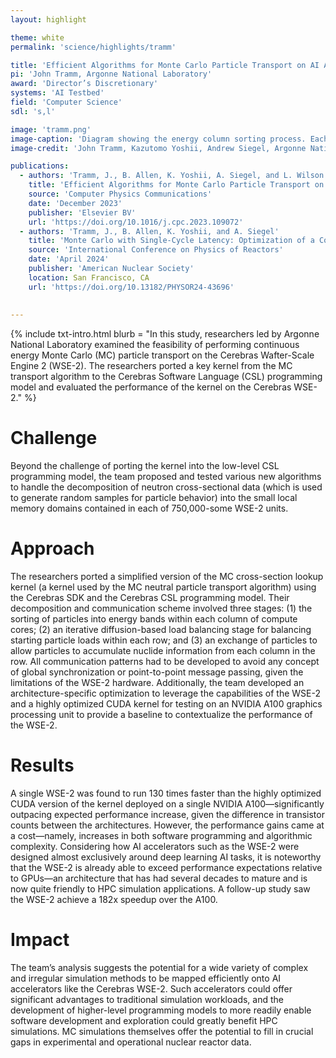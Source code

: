 ```yaml
---
layout: highlight

theme: white
permalink: 'science/highlights/tramm'

title: 'Efficient Algorithms for Monte Carlo Particle Transport on AI Accelerator Hardware'
pi: 'John Tramm, Argonne National Laboratory'
award: 'Director’s Discretionary'
systems: 'AI Testbed'
field: 'Computer Science'
sdl: 's,l'

image: 'tramm.png' 
image-caption: 'Diagram showing the energy column sorting process. Each square represents a single PE in the WSE-2 grid, with each dot representing a particle.'
image-credit: 'John Tramm, Kazutomo Yoshii, Andrew Siegel, Argonne National Laboratory; Bryce Allen, Argonne National Laboratory and University of Chicago; Leighton Wilson, Cerebras Systems'

publications:
  - authors: 'Tramm, J., B. Allen, K. Yoshii, A. Siegel, and L. Wilson'
    title: 'Efficient Algorithms for Monte Carlo Particle Transport on AI Accelerator Hardware'
    source: 'Computer Physics Communications'
    date: 'December 2023'
    publisher: 'Elsevier BV'
    url: 'https://doi.org/10.1016/j.cpc.2023.109072'
  - authors: 'Tramm, J., B. Allen, K. Yoshii, and A. Siegel'
    title: 'Monte Carlo with Single-Cycle Latency: Optimization of a Continuous Energy Cross Section Lookup Kernel for AI Accelerator Hardware'
    source: 'International Conference on Physics of Reactors'
    date: 'April 2024'
    publisher: 'American Nuclear Society'
    location: San Francisco, CA
    url: 'https://doi.org/10.13182/PHYSOR24-43696'
    
    
---
```


{% include txt-intro.html 
    blurb = "In this study, researchers led by Argonne National Laboratory examined the feasibility of performing continuous energy Monte Carlo (MC) particle transport on the Cerebras Wafter-Scale Engine 2 (WSE-2). The researchers ported a key kernel from the MC transport algorithm to the Cerebras Software Language (CSL) programming model and evaluated the performance of the kernel on the Cerebras WSE-2."
%}



# Challenge

Beyond the challenge of porting the kernel into the low-level CSL programming model, the team proposed and tested various new algorithms to handle the decomposition of neutron cross-sectional data (which is used to generate random samples for particle behavior) into the small local memory domains contained in each of 750,000-some WSE-2 units.


# Approach

The researchers ported a simplified version of the MC cross-section lookup kernel (a kernel used by the MC neutral particle transport algorithm) using the Cerebras SDK and the Cerebras CSL programming model. Their decomposition and communication scheme involved three stages: (1) the sorting of particles into energy bands within each column of compute cores; (2) an iterative diffusion-based load balancing stage for balancing starting particle loads within each row; and (3) an exchange of particles to allow particles to accumulate nuclide information from each column in the row. All communication patterns had to be developed to avoid any concept of global synchronization or point-to-point message passing, given the limitations of the WSE-2 hardware. Additionally, the team developed an architecture-specific optimization to leverage the capabilities of the WSE-2 and a highly optimized CUDA kernel for testing on an NVIDIA A100 graphics processing unit to provide a baseline to contextualize the performance of the WSE-2.


# Results

A single WSE-2 was found to run 130 times faster than the highly optimized CUDA version of the kernel deployed on a single NVIDIA A100—significantly outpacing expected performance increase, given the difference in transistor counts between the architectures. However, the performance gains came at a cost—namely, increases in both software programming and algorithmic complexity. Considering how AI accelerators such as the WSE-2 were designed almost exclusively around deep learning AI tasks, it is noteworthy that the WSE-2 is already able to exceed performance expectations relative to GPUs—an architecture that has had several decades to mature and is now quite friendly to HPC simulation applications. A follow-up study saw the WSE-2 achieve a 182x speedup over the A100.


# Impact

The team’s analysis suggests the potential for a wide variety of complex and irregular simulation methods to be mapped efficiently onto AI accelerators like the Cerebras WSE-2. Such accelerators could offer significant advantages to traditional simulation workloads, and the development of higher-level programming models to more readily enable software development and exploration could greatly benefit HPC simulations. MC simulations themselves offer the potential to fill in crucial gaps in experimental and operational nuclear reactor data.
